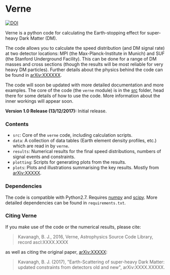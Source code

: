 # Verne

[![DOI](https://zenodo.org/badge/112917758.svg)](https://zenodo.org/badge/latestdoi/112917758)

Verne is a python code for calculating the Earth-stopping effect for super-heavy Dark Matter (DM). 

The code allows you to calculate the speed distribution (and DM signal rate) at two detector locations: MPI (the Max-Planck-Institute in Munich) and SUF (the Stanford Underground Facility). This can be done for a range of DM masses and cross sections (though the results will be most reliable for very heavy DM particles). Further details about the physics behind the code can be found in [arXiv:XXXXXX](https://arxiv.org/abs/XXXXX).

The code will soon be updated with more detailed documentation and more examples. The core of the code (the `verne` module) is in the [src](src) folder, head there for some details of how to use the code. More information about the inner workings will appear soon.

**Version 1.0 Release (13/12/2017):** Initial release.  

### Contents

- `src`: Core of the `verne` code, including calculation scripts.
- `data`: A collection of data tables (Earth element density profiles, etc.) which are read in by `verne`. 
- `results`: Numerical results for the final speed distributions, numbers of signal events and constraints.
- `plotting`: Scripts for generating plots from the results.
- `plots`: Plots and illustrations summarising the key results. Mostly from [arXiv:XXXXX](https://arxiv.org/abs/XXXXX).

### Dependencies

The code is compatible with Python2.7. Requires [numpy](http://www.numpy.org) and [scipy](https://www.scipy.org). More detailed dependencies can be found in `requirements.txt`.

### Citing Verne

If you make use of the code or the numerical results, please cite:

>Kavanagh, B. J., 2016, Verne, Astrophysics Source Code Library, record ascl:XXXX.XXXX

as well as citing the original paper, [arXiv:XXXXX](https://arxiv.org/abs/XXXXX):

>Kavanagh, B. J. (2017), "Earth-Scattering of super-heavy Dark Matter: updated constraints from detectors old and new", arXiv:XXXX.XXXXX.
